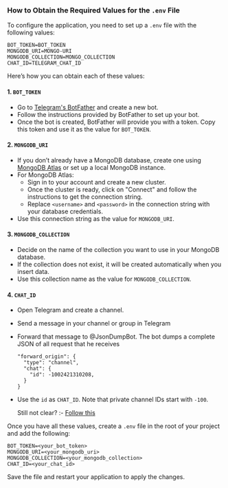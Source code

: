 ### How to Obtain the Required Values for the `.env` File

To configure the application, you need to set up a `.env` file with the following values:

```
BOT_TOKEN=BOT_TOKEN
MONGODB_URI=MONGO-URI
MONGODB_COLLECTION=MONGO_COLLECTION
CHAT_ID=TELEGRAM_CHAT_ID
```

Here’s how you can obtain each of these values:

#### 1. `BOT_TOKEN`
- Go to [Telegram's BotFather](https://t.me/botfather) and create a new bot.
- Follow the instructions provided by BotFather to set up your bot.
- Once the bot is created, BotFather will provide you with a token. Copy this token and use it as the value for `BOT_TOKEN`.

#### 2. `MONGODB_URI`
- If you don’t already have a MongoDB database, create one using [MongoDB Atlas](https://www.mongodb.com/cloud/atlas) or set up a local MongoDB instance.
- For MongoDB Atlas:
    - Sign in to your account and create a new cluster.
    - Once the cluster is ready, click on "Connect" and follow the instructions to get the connection string.
    - Replace `<username>` and `<password>` in the connection string with your database credentials.
- Use this connection string as the value for `MONGODB_URI`.

#### 3. `MONGODB_COLLECTION`
- Decide on the name of the collection you want to use in your MongoDB database.
- If the collection does not exist, it will be created automatically when you insert data.
- Use this collection name as the value for `MONGODB_COLLECTION`.

#### 4. `CHAT_ID`
- Open Telegram and create a channel.
- Send a message in your channel or group in Telegram  
- Forward that message to @JsonDumpBot. 
  The bot dumps a complete JSON of all request that he receives

    ```
    "forward_origin": {
      "type": "channel",
      "chat": {
        "id": -1002421310208,
      }
    }
    ```
- Use the `id` as `CHAT_ID`. Note that private channel IDs start with `-100`.



  Still not clear? :- [Follow this](https://neliosoftware.com/content/help/how-do-i-get-the-channel-id-in-telegram/)


Once you have all these values, create a `.env` file in the root of your project and add the following:

```
BOT_TOKEN=<your_bot_token>
MONGODB_URI=<your_mongodb_uri>
MONGODB_COLLECTION=<your_mongodb_collection>
CHAT_ID=<your_chat_id>
```

Save the file and restart your application to apply the changes.
